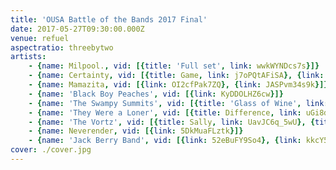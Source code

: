 ```yaml
---
title: 'OUSA Battle of the Bands 2017 Final'
date: 2017-05-27T09:30:00.000Z
venue: refuel
aspectratio: threebytwo
artists:
    - {name: Milpool., vid: [{title: 'Full set', link: wwkWYNDcs7s}]}
    - {name: Certainty, vid: [{title: Game, link: j7oPQtAFiSA}, {link: HYNwjfRZT5Q}]}
    - {name: Mamazita, vid: [{link: OI2cfPak7ZQ}, {link: JASPvm34s9k}]}
    - {name: 'Black Boy Peaches', vid: [{link: KyDDOLHZ6cw}]}
    - {name: 'The Swampy Summits', vid: [{title: 'Glass of Wine', link: WRAneLPJ0Yw}, {title: Gargoyle, link: x-kz7GC1IIg}]}
    - {name: 'They Were a Loner', vid: [{title: Difference, link: uGi8dsbPXQM}]}
    - {name: 'The Vortz', vid: [{title: Sally, link: UavJC6q_5wU}, {title: Pokegone, link: 69LbLT2TSgk}]}
    - {name: Neverender, vid: [{link: 5DkMuaFLztk}]}
    - {name: 'Jack Berry Band', vid: [{link: 52eBuFY9So4}, {link: kkcY5CYNPkk}, {link: lF7w-8HlTGE}]}
cover: ./cover.jpg
---
```

